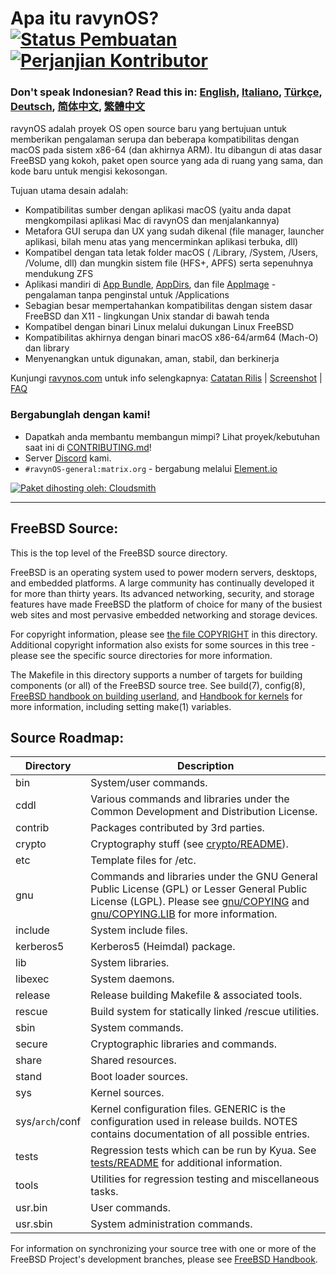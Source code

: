 # Apa itu ravynOS? [![Status Pembuatan](https://api.cirrus-ci.com/github/ravynsoft/ravynos.svg?branch=main)](https://cirrus-ci.com/github/ravynsoft/ravynos) [ ![Perjanjian Kontributor](https://img.shields.io/badge/Contributor%20Covenant-2.1-4baaaa.svg)](CODE_OF_CONDUCT.md)
### Don't speak Indonesian? Read this in: [English](README.md), [Italiano](README.IT.md), [Türkçe](README.TR.md), [Deutsch](README.DE.md), [简体中文](README.zh_CN.md), [繁體中文](README.zh_TW.md)

ravynOS adalah proyek OS open source baru yang bertujuan untuk memberikan pengalaman serupa dan beberapa kompatibilitas dengan macOS pada sistem x86-64 (dan akhirnya ARM). Itu dibangun di atas dasar FreeBSD yang kokoh, paket open source yang ada di ruang yang sama, dan kode baru untuk mengisi kekosongan.

Tujuan utama desain adalah:
- Kompatibilitas sumber dengan aplikasi macOS (yaitu anda dapat mengkompilasi aplikasi Mac di ravynOS dan menjalankannya)
- Metafora GUI serupa dan UX yang sudah dikenal (file manager, launcher aplikasi, bilah menu atas yang mencerminkan aplikasi terbuka, dll)
- Kompatibel dengan tata letak folder macOS ( /Library, /System, /Users, /Volume, dll) dan mungkin sistem file (HFS+, APFS) serta sepenuhnya mendukung ZFS
- Aplikasi mandiri di [App Bundle](https://developer.apple.com/documentation/foundation/bundle), [AppDirs](https://github.com/AppImage/AppImageKit/wiki/AppDir), dan file [AppImage](https://github.com/AppImage) - pengalaman tanpa penginstal untuk /Applications
- Sebagian besar mempertahankan kompatibilitas dengan sistem dasar FreeBSD dan X11 - lingkungan Unix standar di bawah tenda
- Kompatibel dengan binari Linux melalui dukungan Linux FreeBSD
- Kompatibilitas akhirnya dengan binari macOS x86-64/arm64 (Mach-O) dan library
- Menyenangkan untuk digunakan, aman, stabil, dan berkinerja

Kunjungi [ravynos.com](https://ravynos.com/) untuk info selengkapnya: [Catatan Rilis](https://ravynos.com/releases.html) | [Screenshot](https://ravynos.com/screenshots.html) | [FAQ](https://ravynos.com/faq.html)

### Bergabunglah dengan kami!

* Dapatkah anda membantu membangun mimpi? Lihat proyek/kebutuhan saat ini di [CONTRIBUTING.md](CONTRIBUTING.md)!
* Server [Discord](https://discord.com/invite/8caJbAGNwY) kami.
* `#ravynOS-general:matrix.org` - bergabung melalui [Element.io](https://app.element.io/#/room/%23ravynOS-general:matrix.org)

[![Paket dihosting oleh: Cloudsmith](https://img.shields.io/badge/OSS%20hosting%20by-cloudsmith-blue?logo=cloudsmith&style=flat-square)](https://cloudsmith.com)

---

FreeBSD Source:
---------------
This is the top level of the FreeBSD source directory.

FreeBSD is an operating system used to power modern servers, desktops, and embedded platforms.
A large community has continually developed it for more than thirty years.
Its advanced networking, security, and storage features have made FreeBSD the platform of choice for many of the busiest web sites and most pervasive embedded networking and storage devices.

For copyright information, please see [the file COPYRIGHT](COPYRIGHT) in this directory.
Additional copyright information also exists for some sources in this tree - please see the specific source directories for more information.

The Makefile in this directory supports a number of targets for building components (or all) of the FreeBSD source tree.
See build(7), config(8), [FreeBSD handbook on building userland](https://docs.freebsd.org/en/books/handbook/cutting-edge/#makeworld), and [Handbook for kernels](https://docs.freebsd.org/en/books/handbook/kernelconfig/) for more information, including setting make(1) variables.

Source Roadmap:
---------------
| Directory | Description |
| --------- | ----------- |
| bin | System/user commands. |
| cddl | Various commands and libraries under the Common Development and Distribution License. |
| contrib | Packages contributed by 3rd parties. |
| crypto | Cryptography stuff (see [crypto/README](crypto/README)). |
| etc | Template files for /etc. |
| gnu | Commands and libraries under the GNU General Public License (GPL) or Lesser General Public License (LGPL). Please see [gnu/COPYING](gnu/COPYING) and [gnu/COPYING.LIB](gnu/COPYING.LIB) for more information. |
| include | System include files. |
| kerberos5 | Kerberos5 (Heimdal) package. |
| lib | System libraries. |
| libexec | System daemons. |
| release | Release building Makefile & associated tools. |
| rescue | Build system for statically linked /rescue utilities. |
| sbin | System commands. |
| secure | Cryptographic libraries and commands. |
| share | Shared resources. |
| stand | Boot loader sources. |
| sys | Kernel sources. |
| sys/`arch`/conf | Kernel configuration files. GENERIC is the configuration used in release builds. NOTES contains documentation of all possible entries. |
| tests | Regression tests which can be run by Kyua.  See [tests/README](tests/README) for additional information. |
| tools | Utilities for regression testing and miscellaneous tasks. |
| usr.bin | User commands. |
| usr.sbin | System administration commands. |

For information on synchronizing your source tree with one or more of the FreeBSD Project's development branches, please see [FreeBSD Handbook](https://docs.freebsd.org/en/books/handbook/cutting-edge/#current-stable).
